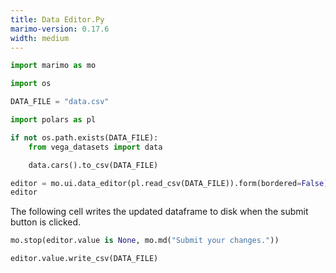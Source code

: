 ```yaml
---
title: Data Editor.Py
marimo-version: 0.17.6
width: medium
---
```


```python {.marimo}
import marimo as mo
```

```python {.marimo}
import os
```

```python {.marimo}
DATA_FILE = "data.csv"
```

```python {.marimo}
import polars as pl

if not os.path.exists(DATA_FILE):
    from vega_datasets import data

    data.cars().to_csv(DATA_FILE)

editor = mo.ui.data_editor(pl.read_csv(DATA_FILE)).form(bordered=False)
editor
```

The following cell writes the updated dataframe to disk when the submit button is clicked.

```python {.marimo}
mo.stop(editor.value is None, mo.md("Submit your changes."))

editor.value.write_csv(DATA_FILE)
```